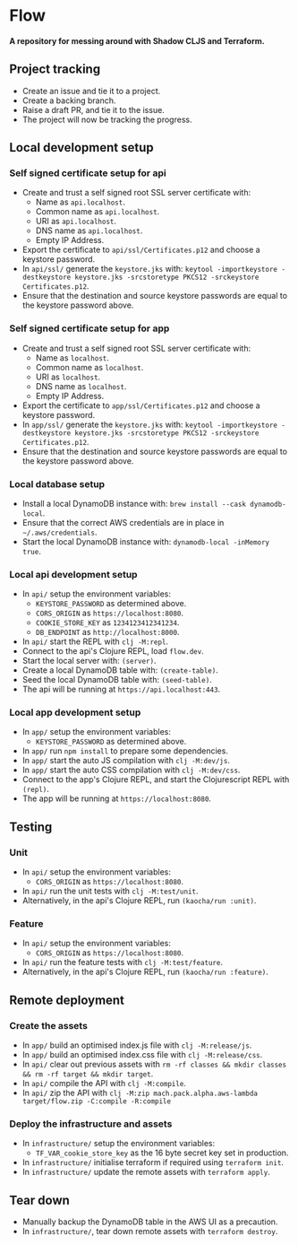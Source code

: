 # Flow

#### A repository for messing around with Shadow CLJS and Terraform.

## Project tracking
- Create an issue and tie it to a project.
- Create a backing branch.
- Raise a draft PR, and tie it to the issue.
- The project will now be tracking the progress.


## Local development setup

### Self signed certificate setup for api
- Create and trust a self signed root SSL server certificate with:
  - Name as `api.localhost`.
  - Common name as `api.localhost`.
  - URI as `api.localhost`.
  - DNS name as `api.localhost`.
  - Empty IP Address.
- Export the certificate to `api/ssl/Certificates.p12` and choose a keystore password.
- In `api/ssl/` generate the `keystore.jks` with: 
  `keytool -importkeystore -destkeystore keystore.jks -srcstoretype PKCS12 -srckeystore Certificates.p12`.
- Ensure that the destination and source keystore passwords are equal to the keystore password above.

### Self signed certificate setup for app
- Create and trust a self signed root SSL server certificate with:
  - Name as `localhost`.
  - Common name as `localhost`.
  - URI as `localhost`.
  - DNS name as `localhost`.
  - Empty IP Address.
- Export the certificate to `app/ssl/Certificates.p12` and choose a keystore password.
- In `app/ssl/` generate the `keystore.jks` with: 
  `keytool -importkeystore -destkeystore keystore.jks -srcstoretype PKCS12 -srckeystore Certificates.p12`.
- Ensure that the destination and source keystore passwords are equal to the keystore password above.

### Local database setup
- Install a local DynamoDB instance with: `brew install --cask dynamodb-local`.
- Ensure that the correct AWS credentials are in place in `~/.aws/credentials`.
- Start the local DynamoDB instance with: `dynamodb-local -inMemory true`.

### Local api development setup
- In `api/` setup the environment variables:
  - `KEYSTORE_PASSWORD` as determined above.
  - `CORS_ORIGIN` as `https://localhost:8080`.
  - `COOKIE_STORE_KEY` as `1234123412341234`.
  - `DB_ENDPOINT` as `http://localhost:8000`.
- In `api/` start the REPL with `clj -M:repl`.
- Connect to the api's Clojure REPL, load `flow.dev`.
- Start the local server with: `(server)`.
- Create a local DynamoDB table with: `(create-table)`.
- Seed the local DynamoDB table with: `(seed-table)`.
- The api will be running at `https://api.localhost:443`.

### Local app development setup
- In `app/` setup the environment variables:
  - `KEYSTORE_PASSWORD` as determined above.
- In `app/` run `npm install` to prepare some dependencies.
- In `app/` start the auto JS compilation with `clj -M:dev/js`.
- In `app/` start the auto CSS compilation with `clj -M:dev/css`.
- Connect to the app's Clojure REPL, and start the Clojurescript REPL with `(repl)`.
- The app will be running at `https://localhost:8080`.


## Testing

### Unit
- In `api/` setup the environment variables:
  - `CORS_ORIGIN` as `https://localhost:8080`.
- In `api/` run the unit tests with `clj -M:test/unit`.
- Alternatively, in the api's Clojure REPL, run `(kaocha/run :unit)`.

### Feature
- In `api/` setup the environment variables:
  - `CORS_ORIGIN` as `https://localhost:8080`.
- In `api/` run the feature tests with `clj -M:test/feature`.
- Alternatively, in the api's Clojure REPL, run `(kaocha/run :feature)`.


## Remote deployment

### Create the assets
- In `app/` build an optimised index.js file with `clj -M:release/js`.
- In `app/` build an optimised index.css file with `clj -M:release/css`.
- In `api/` clear out previous assets with `rm -rf classes && mkdir classes && rm -rf target && mkdir target`.
- In `api/` compile the API with `clj -M:compile`.
- In `api/` zip the API with `clj -M:zip mach.pack.alpha.aws-lambda target/flow.zip -C:compile -R:compile`

### Deploy the infrastructure and assets
- In `infrastructure/` setup the environment variables:
  - `TF_VAR_cookie_store_key` as the 16 byte secret key set in production.
- In `infrastructure/` initialise terraform if required using `terraform init`.
- In `infrastructure/` update the remote assets with `terraform apply`.

## Tear down
- Manually backup the DynamoDB table in the AWS UI as a precaution.
- In `infrastructure/`, tear down remote assets with `terraform destroy`.
